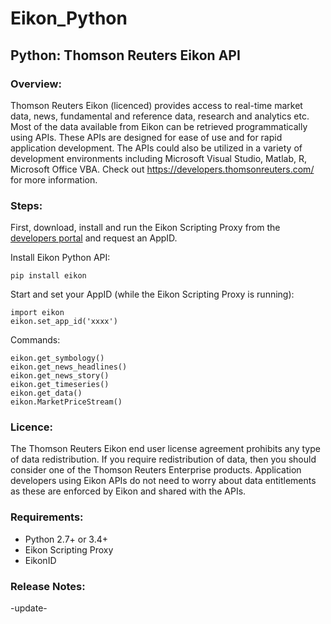 # Eikon_Python
## Python: Thomson Reuters Eikon API


### Overview:
Thomson Reuters Eikon (licenced) provides access to real-time market data, news, fundamental and reference data, research and analytics etc. Most of the data available from Eikon can be retrieved programmatically using APIs. These APIs are designed for ease of use and for rapid application development. The APIs could also be utilized in a variety of development environments including Microsoft Visual Studio, Matlab, R, Microsoft Office VBA. Check out https://developers.thomsonreuters.com/ for more information.

### Steps:

First, download, install and run the Eikon Scripting Proxy from the [developers portal](https://developers.thomsonreuters.com/) and request an AppID.

Install Eikon Python API:
```
pip install eikon
```

Start and set your AppID (while the Eikon Scripting Proxy is running):
```
import eikon
eikon.set_app_id('xxxx')
```

Commands:
```
eikon.get_symbology()
eikon.get_news_headlines()
eikon.get_news_story()
eikon.get_timeseries()
eikon.get_data()
eikon.MarketPriceStream()
```

### Licence:
The Thomson Reuters Eikon end user license agreement prohibits any type of data redistribution. If you require redistribution of data, then you should consider one of the Thomson Reuters Enterprise products. Application developers using Eikon APIs do not need to worry about data entitlements as these are enforced by Eikon and shared with the APIs. 


### Requirements:
- Python 2.7+ or 3.4+
- Eikon Scripting Proxy
- EikonID



### Release Notes:
-update-
